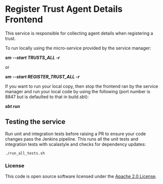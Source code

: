
# Register Trust Agent Details Frontend

This service is responsible for collecting agent details when registering a trust.

To run locally using the micro-service provided by the service manager:

***sm --start TRUSTS_ALL -r***

or

***sm --start REGISTER_TRUST_ALL -r***

If you want to run your local copy, then stop the frontend ran by the service manager and run your local code by using the following (port number is 8847 but is defaulted to that in build.sbt):

***sbt run***

## Testing the service
Run unit and integration tests before raising a PR to ensure your code changes pass the Jenkins pipeline. This runs all the unit tests and integration tests with scalastyle and checks for dependency updates:

`./run_all_tests.sh`

### License

This code is open source software licensed under the [Apache 2.0 License]("http://www.apache.org/licenses/LICENSE-2.0.html").

